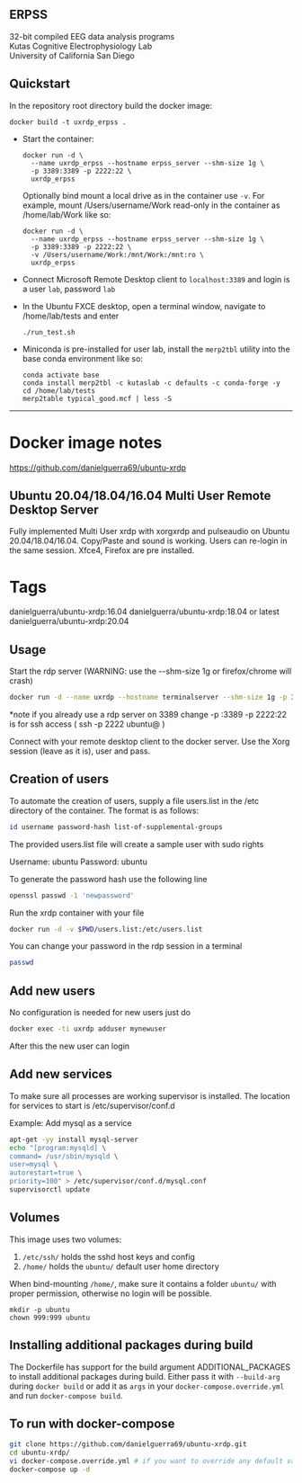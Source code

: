 ## ERPSS

32-bit compiled EEG data analysis programs  
Kutas Cognitive Electrophysiology Lab  
University of California San Diego  

## Quickstart

In the repository root directory build the docker image:

```
docker build -t uxrdp_erpss .
```

* Start the container:

  ```
  docker run -d \
	--name uxrdp_erpss --hostname erpss_server --shm-size 1g \
	-p 3389:3389 -p 2222:22 \
	uxrdp_erpss
   ```

  Optionally bind mount a local drive as in the container use `-v`. For
  example, mount /Users/username/Work read-only in the container as
  /home/lab/Work like so:

  ```
  docker run -d \
	--name uxrdp_erpss --hostname erpss_server --shm-size 1g \
	-p 3389:3389 -p 2222:22 \
	-v /Users/username/Work:/mnt/Work:/mnt:ro \
	uxrdp_erpss
  ```

* Connect Microsoft Remote Desktop client to ```localhost:3389```
and login is a user `lab`, password `lab`

* In the Ubuntu FXCE desktop, open a terminal window,  navigate to /home/lab/tests and enter

  ```./run_test.sh```
  
  
* Miniconda is pre-installed for user lab, install the `merp2tbl` utility into the base conda environment like so:

  ```
  conda activate base
  conda install merp2tbl -c kutaslab -c defaults -c conda-forge -y
  cd /home/lab/tests
  merp2table typical_good.mcf | less -S
  ```

---

# Docker image notes
https://github.com/danielguerra69/ubuntu-xrdp

## Ubuntu 20.04/18.04/16.04  Multi User Remote Desktop Server

Fully implemented Multi User xrdp
with xorgxrdp and pulseaudio
on Ubuntu 20.04/18.04/16.04.
Copy/Paste and sound is working.
Users can re-login in the same session.
Xfce4, Firefox are pre installed.

# Tags

danielguerra/ubuntu-xrdp:16.04
danielguerra/ubuntu-xrdp:18.04  or latest
danielguerra/ubuntu-xrdp:20.04

## Usage

Start the rdp server
(WARNING: use the --shm-size 1g or firefox/chrome will crash)

```bash
docker run -d --name uxrdp --hostname terminalserver --shm-size 1g -p 3389:3389 -p 2222:22 danielguerra/ubuntu-xrdp:20.04
```
*note if you already use a rdp server on 3389 change -p <my-port>:3389
	  -p 2222:22 is for ssh access ( ssh -p 2222 ubuntu@<docker-ip> )

Connect with your remote desktop client to the docker server.
Use the Xorg session (leave as it is), user and pass.

## Creation of users

To automate the creation of users, supply a file users.list in the /etc directory of the container.
The format is as follows:

```bash
id username password-hash list-of-supplemental-groups
```

The provided users.list file will create a sample user with sudo rights

Username: ubuntu
Password: ubuntu

To generate the password hash use the following line

```bash
openssl passwd -1 'newpassword'
```

Run the xrdp container with your file

```bash
docker run -d -v $PWD/users.list:/etc/users.list
```

You can change your password in the rdp session in a terminal

```bash
passwd
```

## Add new users

No configuration is needed for new users just do

```bash
docker exec -ti uxrdp adduser mynewuser
```

After this the new user can login

## Add new services

To make sure all processes are working supervisor is installed.
The location for services to start is /etc/supervisor/conf.d

Example: Add mysql as a service

```bash
apt-get -yy install mysql-server
echo "[program:mysqld] \
command= /usr/sbin/mysqld \
user=mysql \
autorestart=true \
priority=100" > /etc/supervisor/conf.d/mysql.conf
supervisorctl update
```

## Volumes
This image uses two volumes:
1. `/etc/ssh/` holds the sshd host keys and config
2. `/home/` holds the `ubuntu/` default user home directory

When bind-mounting `/home/`, make sure it contains a folder `ubuntu/` with proper permission, otherwise no login will be possible.

```
mkdir -p ubuntu
chown 999:999 ubuntu
```

## Installing additional packages during build

The Dockerfile has support for the build argument ADDITIONAL_PACKAGES to install additional packages during build. Either pass it with `--build-arg` during `docker build` or add it 
as `args` in your `docker-compose.override.yml` and run `docker-compose build`.

## To run with docker-compose

```bash
git clone https://github.com/danielguerra69/ubuntu-xrdp.git
cd ubuntu-xrdp/
vi docker-compose.override.yml # if you want to override any default value
docker-compose up -d
```
